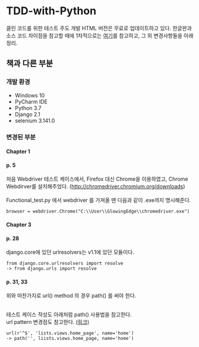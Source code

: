 # TDD-with-Python
클린 코드를 위한 테스트 주도 개발
HTML 버전은 무료로 업데이트하고 있다. 한글판과 소스 코드 차이점을 참고할 때에 1차적으로는 <a href=https://www.obeythetestinggoat.com/pages/book.html#toc>여기</a>를 참고하고, 그 외 변경사항들을 아래 정리.
## 책과 다른 부분

### 개발 환경
 - Windows 10
 - PyCharm IDE
 - Python 3.7 
 - Django 2.1
 - selenium 3.141.0

### 변경된 부분
#### Chapter 1
#### p. 5
 처음 Webdriver 테스트 케이스에서, Firefox 대신 Chrome을 이용하였고, Chrome Webdirver를 설치해주었다. (http://chromedriver.chromium.org/downloads) <br><br>
Functional_test.py 에서 webdriver 를 가져올 땐 다음과 같이 .exe까지 명시해준다.

    browser = webdriver.Chrome("C:\\User\\GlowingEdge\\chromedriver.exe")


#### Chapter 3
#### p. 28
django.core에 있던 urlresolvers는 v1.1에 있던 모듈이다.<br>

    from django.core.urlresolvers import resolve
    -> from django.urls import resolve

#### p. 31, 33
위와 마찬가지로 url() method 의 경우 path() 를 써야 한다.<br><br>

테스트 케이스 작성도 아래처럼 path() 사용법을 참고한다.<br>
url pattern 변경점도 참고한다. <a href=https://blog.illustudio.co.kr/2018/01/29/django-2-0-%EC%97%90%EC%84%9C-%EB%8B%AC%EB%9D%BC%EC%A7%84-%EC%A0%90%EB%93%A4-%ED%8C%8C%EC%9D%B4%EC%8D%AC-%EC%9B%B9%ED%94%84%EB%A1%9C%EA%B7%B8%EB%9E%98%EB%B0%8D-%ED%95%99%EC%8A%B5%EC%A4%91>(링크)</a>

    url(r'^$', 'lists.views.home_page', name='home')
    -> path('', liists.views.home_page, name='home')

